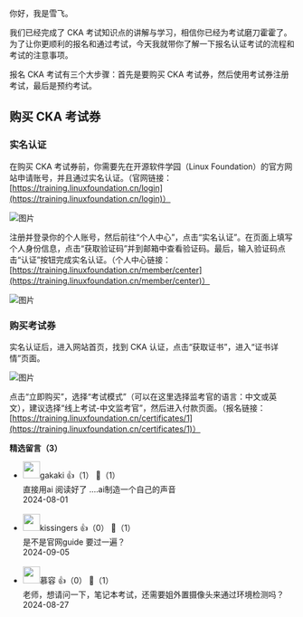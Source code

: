 你好，我是雪飞。

我们已经完成了 CKA 考试知识点的讲解与学习，相信你已经为考试磨刀霍霍了。为了让你更顺利的报名和通过考试，今天我就带你了解一下报名认证考试的流程和考试的注意事项。

报名 CKA 考试有三个大步骤：首先是要购买 CKA 考试券，然后使用考试券注册考试，最后是预约考试。

## 购买 CKA 考试券

### 实名认证

在购买 CKA 考试券前，你需要先在开源软件学园（Linux Foundation）的官方网站申请账号，并且通过实名认证。（官网链接：[https://training.linuxfoundation.cn/login](https://training.linuxfoundation.cn/login)）

![图片](https://static001.geekbang.org/resource/image/eb/9e/eb7b3f760e72c6f8c7aa77byyf053c9e.png?wh=924x1386)

注册并登录你的个人账号，然后前往“个人中心”，点击“实名认证”。在页面上填写个人身份信息，点击“获取验证码”并到邮箱中查看验证码。最后，输入验证码点击“认证”按钮完成实名认证。（个人中心链接：[https://training.linuxfoundation.cn/member/center](https://training.linuxfoundation.cn/member/center)）

![图片](https://static001.geekbang.org/resource/image/ec/07/ec4e31ddbde0f5dc1d4bf5d121000d07.png?wh=2838x1548)

### 购买考试券

实名认证后，进入网站首页，找到 CKA 认证，点击“获取证书”，进入“证书详情”页面。

![图片](https://static001.geekbang.org/resource/image/77/33/77a293854ea29af60e205a6f2c5e7e33.png?wh=1139x528)

点击“立即购买”，选择“考试模式”（可以在这里选择监考官的语言：中文或英文），建议选择“线上考试-中文监考官”，然后进入付款页面。（报名链接：[https://training.linuxfoundation.cn/certificates/1](https://training.linuxfoundation.cn/certificates/1)）
<div><strong>精选留言（3）</strong></div><ul>
<li><img src="https://static001.geekbang.org/account/avatar/00/0f/72/3c/e142ee7f.jpg" width="30px"><span>gakaki</span> 👍（1） 💬（1）<div>直接用ai 阅读好了 ....ai制造一个自己的声音</div>2024-08-01</li><br/><li><img src="https://thirdwx.qlogo.cn/mmopen/vi_32/Q0j4TwGTfTKzqiaZnBw2myRWY802u48Rw3W2zDtKoFQ6vN63m4FdyjibM21FfaOYe8MbMpemUdxXJeQH6fRdVbZA/132" width="30px"><span>kissingers</span> 👍（0） 💬（1）<div>是不是官网guide 要过一遍？</div>2024-09-05</li><br/><li><img src="https://static001.geekbang.org/account/avatar/00/10/93/6f/5ab3da19.jpg" width="30px"><span>慕容</span> 👍（0） 💬（1）<div>老师，想请问一下，笔记本考试，还需要姐外置摄像头来通过环境检测吗？</div>2024-08-27</li><br/>
</ul>